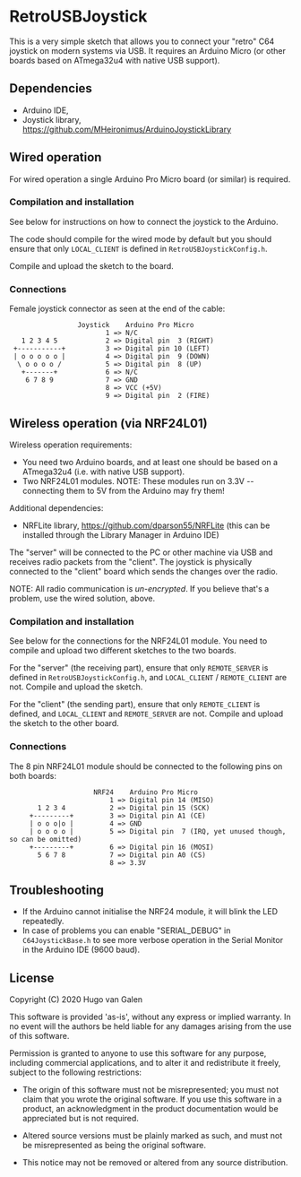# RetroUSBJoystick

This is a very simple sketch that allows you to connect your "retro" C64 joystick on modern systems via USB. It requires an Arduino Micro (or other boards based on ATmega32u4 with native USB support). 

## Dependencies

- Arduino IDE,
- Joystick library, https://github.com/MHeironimus/ArduinoJoystickLibrary



## Wired operation

For wired operation a single Arduino Pro Micro board (or similar) is required. 

### Compilation and installation

See below for instructions on how to connect the joystick to the Arduino. 

The code should compile for the wired mode by default but you should ensure that only `LOCAL_CLIENT` is defined in `RetroUSBJoystickConfig.h`.

Compile and upload the sketch to the board.

### Connections

Female joystick connector as seen at the end of the cable:
```
                 Joystick    Arduino Pro Micro
                        1 => N/C
   1 2 3 4 5            2 => Digital pin  3 (RIGHT)
 +-----------+          3 => Digital pin 10 (LEFT)
 | o o o o o |          4 => Digital pin  9 (DOWN)
  \ o o o o /           5 => Digital pin  8 (UP)
   +-------+            6 => N/C
    6 7 8 9             7 => GND
                        8 => VCC (+5V)
                        9 => Digital pin  2 (FIRE)
```


## Wireless operation (via NRF24L01)

Wireless operation requirements:
- You need two Arduino boards, and at least one should be based on a ATmega32u4 (i.e. with native USB support). 
- Two NRF24L01 modules. NOTE: These modules run on 3.3V -- connecting them to 5V from the Arduino may fry them!

Additional dependencies:
- NRFLite library, https://github.com/dparson55/NRFLite (this can be installed through the Library Manager in Arduino IDE)

The "server" will be connected to the PC or other machine via USB and receives radio packets from the "client".
The joystick is physically connected to the "client" board which sends the changes over the radio.

NOTE: All radio communication is *un-encrypted*. If you believe that's a problem, use the wired solution, above.

### Compilation and installation

See below for the connections for the NRF24L01 module. You need to compile and upload two different sketches to the two boards.

For the "server" (the receiving part), ensure that only `REMOTE_SERVER` is defined in `RetroUSBJoystickConfig.h`, and `LOCAL_CLIENT` / `REMOTE_CLIENT` are not. Compile and upload the sketch.

For the "client" (the sending part), ensure that only `REMOTE_CLIENT` is defined, and `LOCAL_CLIENT` and `REMOTE_SERVER` are not. Compile and upload the sketch to the other board.

### Connections

The 8 pin NRF24L01 module should be connected to the following pins on both boards:
```
                     NRF24    Arduino Pro Micro
                         1 => Digital pin 14 (MISO)
       1 2 3 4           2 => Digital pin 15 (SCK)
     +---------+         3 => Digital pin A1 (CE)
     | o o o|o |         4 => GND
     | o o o o |         5 => Digital pin  7 (IRQ, yet unused though, so can be omitted)
     +---------+         6 => Digital pin 16 (MOSI)
       5 6 7 8           7 => Digital pin A0 (CS)
                         8 => 3.3V
```

## Troubleshooting

- If the Arduino cannot initialise the NRF24 module, it will blink the LED repeatedly.
- In case of problems you can enable "SERIAL_DEBUG" in `C64JoystickBase.h` to see more verbose operation in the Serial Monitor in the Arduino IDE (9600 baud).

## License

Copyright (C) 2020 Hugo van Galen

This software is provided 'as-is', without any express or implied warranty. In no event will the authors be held liable for any damages arising from the use of this software.

Permission is granted to anyone to use this software for any purpose, including commercial applications, and to alter it and redistribute it freely, subject to the following restrictions:

- The origin of this software must not be misrepresented; you must not claim that you wrote the original software. If you use this software in a product, an acknowledgment in the product documentation would be appreciated but is not required.

- Altered source versions must be plainly marked as such, and must not be misrepresented as being the original software.

- This notice may not be removed or altered from any source distribution.

